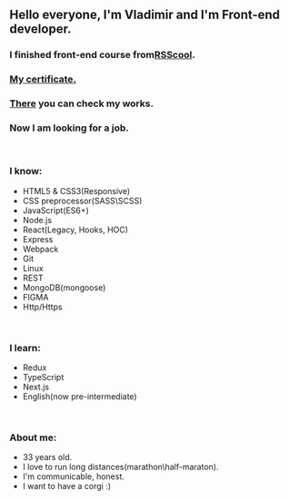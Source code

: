 ## Hello everyone, I'm Vladimir and I'm Front-end developer.

### I finished front-end course from[RSScool](https://rs.school/).
### [My certificate.](https://app.rs.school/certificate/cbzyvesq)
### [There](https://github.com/multeng/learn-at-rsschool/blob/master/README.md) you can check my works.
### Now I am looking for a job.

<br />

### I know:
- HTML5 & CSS3(Responsive)
- CSS preprocessor(SASS\SCSS)
- JavaScript(ES6+)
- Node.js
- React(Legacy, Hooks, HOC)
- Express 
- Webpack
- Git
- Linux
- REST
- MongoDB(mongoose)
- FIGMA
- Http/Https

<br />

### I learn:
- Redux
- TypeScript
- Next.js
- English(now pre-intermediate)

<br />

### About me:
- 33 years old.
- I love to run long distances(marathon\half-maraton).
- I'm communicable, honest.
- I want to have a corgi :)


